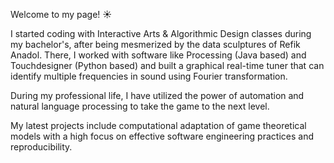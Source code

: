 Welcome to my page! ☀️

<!--
**ecdogaroglu/ecdogaroglu** is a ✨ _special_ ✨ repository because its `README.md` (this file) appears on your GitHub profile.

Here are some ideas to get you started:

- 🔭 I’m currently working on ...
- 🌱 I’m currently learning ...
- 👯 I’m looking to collaborate on ...
- 🤔 I’m looking for help with ...
- 💬 Ask me about ...
- 📫 How to reach me: ...
- 😄 Pronouns: ...
- ⚡ Fun fact: ...
-->

I started coding with Interactive Arts & Algorithmic Design classes during my bachelor's, after being mesmerized by the data sculptures of Refik Anadol. There, I worked with software like Processing (Java based) and Touchdesigner (Python based) and built a graphical real-time tuner that can identify multiple frequencies in sound using Fourier transformation.

During my professional life, I have utilized the power of automation and natural language processing to take the game to the next level.

My latest projects include computational adaptation of game theoretical models with a high focus on effective software engineering practices and reproducibility.
